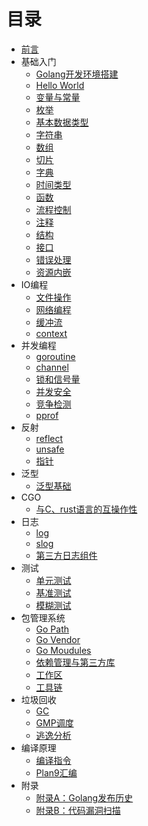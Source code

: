 # 目录

- [前言](preface.md)
- 基础入门
    - [Golang开发环境搭建](install-golang.md)
    - [Hello World](hello-world.md)
    - [变量与常量](variables-constants.md)
    - [枚举](enumeration.md)
    - [基本数据类型](primitive-types.md)
    - [字符串](string.md)
    - [数组](array.md)
    - [切片](sclice.md)
    - [字典](map.md)
    - [时间类型](time.md)
    - [函数](function.md)
    - [流程控制](flow-control.md)
    - [注释](comment.md)
    - [结构](structure.md)
    - [接口](interface.md)
    - [错误处理](error.md)
    - [资源内嵌](embed.md)
- IO编程
    - [文件操作](file.md)
    - [网络编程](net.md)
    - [缓冲流](buffer-io.md)
    - [context](context.md)
- 并发编程
    - [goroutine](goroutine.md)
    - [channel](channel.md)
    - [锁和信号量](lock-semaphore.md)
    - [并发安全](concurrent-security.md)
    - [竞争检测](data-race.md)
    - [pprof](pprof.md)
- 反射
    - [reflect](reflect.md)
    - [unsafe](unsafe.md)
    - [指针](pointer.md)
- 泛型
    - [泛型基础](generics.md)
- CGO
    - [与C、rust语言的互操作性](interoperability.md)
- 日志
    - [log](log.md)
    - [slog](slog.md)
    - [第三方日志组件](third-log.md)
- 测试
    - [单元测试](unit-test.md)
    - [基准测试](benchmark.md)
    - [模糊测试](fuzz.md)
- 包管理系统
    - [Go Path](go-path.md)
    - [Go Vendor](go-vendor.md)
    - [Go Moudules](go-modules.md)
    - [依赖管理与第三方库](dependency.md)
    - [工作区](go-work.md)
    - [工具链](toolchain.md)
- 垃圾回收
    - [GC](gc.md)
    - [GMP调度](gmp.md)
    - [逃逸分析](escape-analysis.md)
- 编译原理
    - [编译指令](compiler-directive.md)
    - [Plan9汇编](plan9-assembly.md)
- 附录
    - [附录A：Golang发布历史](release-history.md)
    - [附录B：代码漏洞扫描](check-vulnerability.md)